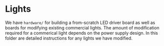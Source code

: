 Lights
======

We have `hardware/` for building a from-scratch LED driver board as well as
boards for modifying existing commercial lights. The amount of modification
required for a commerical light depends on the power supply design. In this
folder are detailed instructions for any lights we have modified.
